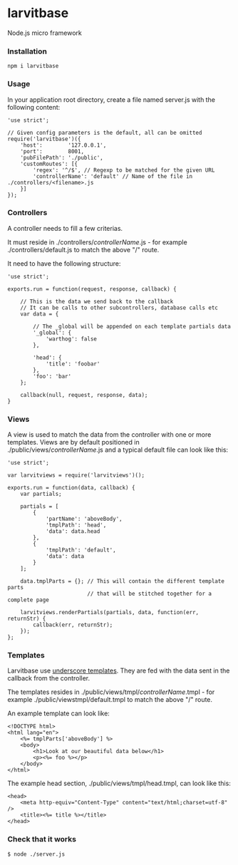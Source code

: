 # larvitbase

Node.js micro framework

### Installation

    npm i larvitbase

### Usage

In your application root directory, create a file named server.js with the following content:

    'use strict';

    // Given config parameters is the default, all can be omitted
    require('larvitbase')({
    	'host':        '127.0.0.1',
    	'port':        8001,
    	'pubFilePath': './public',
    	'customRoutes': [{
    		'regex': '^/$', // Regexp to be matched for the given URL
    		'controllerName': 'default' // Name of the file in ./controllers/<filename>.js
    	}]
    });

### Controllers

A controller needs to fill a few criterias.

It must reside in ./controllers/_controllerName_.js - for example ./controllers/default.js to match the above "/" route.

It need to have the following structure:

    'use strict';

    exports.run = function(request, response, callback) {

    	// This is the data we send back to the callback
    	// It can be calls to other subcontrollers, database calls etc
    	var data = {

            // The _global will be appended on each template partials data
            '_global': {
                'warthog': false
            },

    		'head': {
    			'title': 'foobar'
    		},
    		'foo': 'bar'
    	};

    	callback(null, request, response, data);
    }

### Views

A view is used to match the data from the controller with one or more templates. Views are by default positioned in ./public/views/_controllerName_.js and a typical default file can look like this:

    'use strict';

    var larvitviews = require('larvitviews')();

    exports.run = function(data, callback) {
    	var partials;

    	partials = [
    		{
    			'partName': 'aboveBody',
    			'tmplPath': 'head',
    			'data': data.head
    		},
    		{
    			'tmplPath': 'default',
    			'data': data
    		}
    	];

    	data.tmplParts = {}; // This will contain the different template parts
    	                     // that will be stitched together for a complete page

    	larvitviews.renderPartials(partials, data, function(err, returnStr) {
    		callback(err, returnStr);
    	});
    };

### Templates

Larvitbase use [underscore templates](http://underscorejs.org/#template). They are fed with the data sent in the callback from the controller.

The templates resides in ./public/views/tmpl/_controllerName_.tmpl - for example ./public/viewstmpl/default.tmpl to match the above "/" route.

An example template can look like:

    <!DOCTYPE html>
    <html lang="en">
    	<%= tmplParts['aboveBody'] %>
    	<body>
    		<h1>Look at our beautiful data below</h1>
    		<p><%= foo %></p>
    	</body>
    </html>

The example head section, ./public/views/tmpl/head.tmpl, can look like this:

    <head>
    	<meta http-equiv="Content-Type" content="text/html;charset=utf-8" />
    	<title><%= title %></title>
    </head>

### Check that it works

    $ node ./server.js

